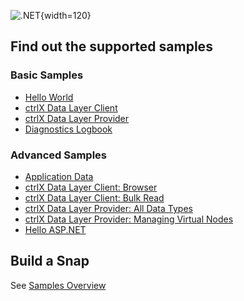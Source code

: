 ![.NET](https://upload.wikimedia.org/wikipedia/commons/7/7d/Microsoft_.NET_logo.svg){width=120}

## Find out the supported samples


### Basic Samples

* [Hello World](./hello.world/README.md)
* [ctrlX Data Layer Client](./datalayer.client.simple/README.md)
* [ctrlX Data Layer Provider](./datalayer.provider.simple/README.md)
* [Diagnostics Logbook](./diagnostics.logbook/README.md)

### Advanced Samples

* [Application Data](./appdata/README.md) 
* [ctrlX Data Layer Client: Browser](./datalayer.client.browse/README.md)
* [ctrlX Data Layer Client: Bulk Read](./datalayer.client.bulkread/README.md)
* [ctrlX Data Layer Provider: All Data Types](./datalayer.provider.alldata/README.md)
* [ctrlX Data Layer Provider: Managing Virtual Nodes](./datalayer.provider.virtual/README.md)
* [Hello ASP.NET](./hello.web.asp/README.md)

## Build a Snap

See [Samples Overview](../samples.md)